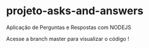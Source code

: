 # projeto-asks-and-answers
Aplicação de Perguntas e Respostas com NODEJS

Acesse a branch master para visualizar o código !
